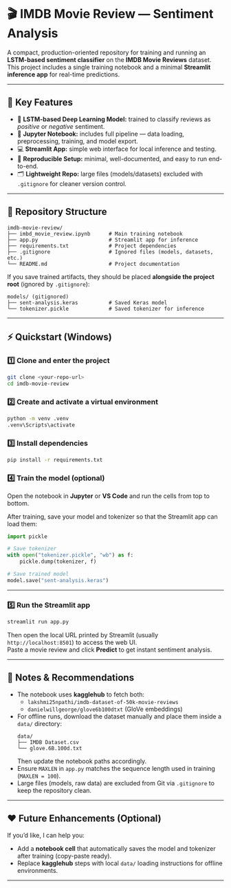 # 🎬 IMDB Movie Review — Sentiment Analysis

A compact, production-oriented repository for training and running an **LSTM-based sentiment classifier** on the **IMDB Movie Reviews** dataset.  
This project includes a single training notebook and a minimal **Streamlit inference app** for real-time predictions.

---

## 🚀 Key Features
- 🧠 **LSTM-based Deep Learning Model:** trained to classify reviews as *positive* or *negative* sentiment.  
- 📓 **Jupyter Notebook:** includes full pipeline — data loading, preprocessing, training, and model export.  
- 💻 **Streamlit App:** simple web interface for local inference and testing.  
- 🔁 **Reproducible Setup:** minimal, well-documented, and easy to run end-to-end.  
- 🗂️ **Lightweight Repo:** large files (models/datasets) excluded with `.gitignore` for cleaner version control.

---

## 📁 Repository Structure

```
imdb-movie-review/
├── imbd_movie_review.ipynb      # Main training notebook
├── app.py                       # Streamlit app for inference
├── requirements.txt             # Project dependencies
├── .gitignore                   # Ignored files (models, datasets, etc.)
└── README.md                    # Project documentation
```

If you save trained artifacts, they should be placed **alongside the project root** (ignored by `.gitignore`):

```
models/ (gitignored)
├── sent-analysis.keras          # Saved Keras model
└── tokenizer.pickle             # Saved tokenizer for inference
```

---

## ⚡ Quickstart (Windows)

### 1️⃣ Clone and enter the project
```bash
git clone <your-repo-url>
cd imdb-movie-review
```

### 2️⃣ Create and activate a virtual environment
```bash
python -m venv .venv
.venv\Scripts\activate
```

### 3️⃣ Install dependencies
```bash
pip install -r requirements.txt
```

### 4️⃣ Train the model (optional)
Open the notebook in **Jupyter** or **VS Code** and run the cells from top to bottom.

After training, save your model and tokenizer so that the Streamlit app can load them:
```python
import pickle

# Save tokenizer
with open("tokenizer.pickle", "wb") as f:
    pickle.dump(tokenizer, f)

# Save trained model
model.save("sent-analysis.keras")
```

---

### 5️⃣ Run the Streamlit app
```bash
streamlit run app.py
```

Then open the local URL printed by Streamlit (usually `http://localhost:8501`) to access the web UI.  
Paste a movie review and click **Predict** to get instant sentiment analysis.

---

## 🧩 Notes & Recommendations
- The notebook uses **kagglehub** to fetch both:
  - `lakshmi25npathi/imdb-dataset-of-50k-movie-reviews`
  - `danielwillgeorge/glove6b100dtxt` (GloVe embeddings)
- For offline runs, download the dataset manually and place them inside a `data/` directory:
  ```
  data/
  ├── IMDB Dataset.csv
  └── glove.6B.100d.txt
  ```
  Then update the notebook paths accordingly.
- Ensure `MAXLEN` in `app.py` matches the sequence length used in training (`MAXLEN = 100`).
- Large files (models, raw data) are excluded from Git via `.gitignore` to keep the repository clean.

---

## ❤️ Future Enhancements (Optional)
If you’d like, I can help you:
- Add a **notebook cell** that automatically saves the model and tokenizer after training (copy-paste ready).  
- Replace **kagglehub** steps with local `data/` loading instructions for offline environments.

---


